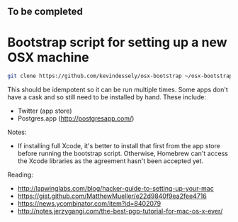 ## To be completed

# Bootstrap script for setting up a new OSX machine

```sh
git clone https://github.com/kevindessely/osx-bootstrap ~/osx-bootstrap
```

This should be idempotent so it can be run multiple times.
Some apps don't have a cask and so still need to be installed by hand. These
include:

- Twitter (app store)
- Postgres.app (http://postgresapp.com/)

Notes:

- If installing full Xcode, it's better to install that first from the app
  store before running the bootstrap script. Otherwise, Homebrew can't access
  the Xcode libraries as the agreement hasn't been accepted yet.

Reading:

- http://lapwinglabs.com/blog/hacker-guide-to-setting-up-your-mac
- https://gist.github.com/MatthewMueller/e22d9840f9ea2fee4716
- https://news.ycombinator.com/item?id=8402079
- http://notes.jerzygangi.com/the-best-pgp-tutorial-for-mac-os-x-ever/
